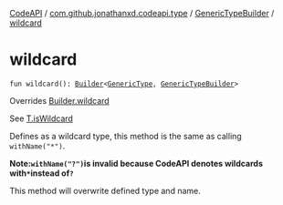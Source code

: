 [CodeAPI](../../index.md) / [com.github.jonathanxd.codeapi.type](../index.md) / [GenericTypeBuilder](index.md) / [wildcard](.)

# wildcard

`fun wildcard(): `[`Builder`](../-generic-type/-builder/index.md)`<`[`GenericType`](../-generic-type/index.md)`, `[`GenericTypeBuilder`](index.md)`>`

Overrides [Builder.wildcard](../-generic-type/-builder/wildcard.md)

See [T.isWildcard](#)

Defines as a wildcard type, this method is the same as calling `withName("*")`.

**Note:`withName("?")`is invalid because CodeAPI denotes wildcards with`*`instead of`?`**

This method will overwrite defined type and name.

